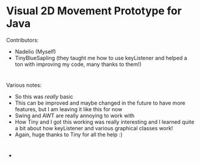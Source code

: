 # Visual 2D Movement Prototype for Java
Contributors:
- Nadelio (Myself)
- TinyBlueSapling (they taught me how to use keyListener and helped a ton with improving my code, many thanks to them!)
# 
Various notes:
- So this was *really* basic
- This can be improved and maybe changed in the future to have more features, but I am leaving it like this for now
- Swing and AWT are really annoying to work with
- How Tiny and I got this working was really interesting and I learned quite a bit about how keyListener and various graphical classes work!
- Again, huge thanks to Tiny for all the help :)
- # 

